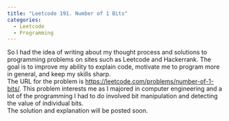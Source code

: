 ```yaml
---
title: "Leetcode 191. Number of 1 Bits"
categories:
  - Leetcode
  - Programming
---
```

So I had the idea of writing about my thought process and solutions to programming problems on sites such as Leetcode and Hackerrank. The goal is to improve my ability to explain code, motivate me to program more in general, and keep my skills sharp.  
The URL for the problem is https://leetcode.com/problems/number-of-1-bits/. This problem interests me as I majored in computer engineering and a lot of the programming I had to do involved bit manipulation and detecting the value of individual bits.  
The solution and explanation will be posted soon.

